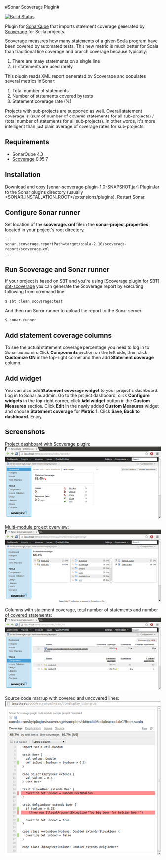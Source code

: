 #Sonar Scoverage Plugin#

[![Build Status](https://travis-ci.org/RadoBuransky/sonar-scoverage-plugin.png)](https://travis-ci.org/RadoBuransky/sonar-scoverage-plugin)

Plugin for [SonarQube] that imports statement coverage generated by [Scoverage] for Scala projects.

Scoverage measures how many statements of a given Scala program have been covered by automated tests. This
new metric is much better for Scala than traditional line coverage and branch coverage because typically:

 1. There are many statements on a single line
 2. `if` statements are used rarely

This plugin reads XML report generated by Scoverage and populates several metrics in Sonar:

 1. Total number of statements
 2. Number of statements covered by tests
 3. Statement coverage rate (%)

Projects with sub-projects are supported as well. Overall statement coverage is (sum of number of covered statements
for all sub-projects) / (total number of statements for all sub-projects). In other words, it's more intelligent than
just plain average of coverage rates for sub-projects.

## Requirements ##

- [SonarQube] 4.0
- [Scoverage] 0.95.7

## Installation ##

Download and copy [sonar-scoverage-plugin-1.0-SNAPSHOT.jar] [PluginJar] to the Sonar plugins directory
(usually <SONAR_INSTALLATION_ROOT>/extensions/plugins). Restart Sonar.

## Configure Sonar runner ##

Set location of the **scoverage.xml** file in the **sonar-project.properties** located in your project's
root directory:

    ...
    sonar.scoverage.reportPath=target/scala-2.10/scoverage-report/scoverage.xml
    ...

## Run Scoverage and Sonar runner ##

If your project is based on SBT and you're using [Scoverage plugin for SBT] [sbt-scoverage] you can
generate the Scoverage report by executing following from command line:

    $ sbt clean scoverage:test

And then run Sonar runner to upload the report to the Sonar server:

    $ sonar-runner

## Add statement coverage columns ##

To see the actual statement coverage percentage you need to log in to Sonar as admin.
Click **Components** section on the left side, then click **Customize ON** in the top-right corner and then
add **Statement coverage** column.

## Add widget ##

You can also add **Statement coverage widget** to your project's dashboard. Log in to Sonar as admin. Go to
the project dashboard, click **Configure widgets** in the top-right corner, click **Add widget** button in
the **Custom Measures** section. Click **Edit** in the newly added **Custom Measures** widget and choose
**Statement coverage** for **Metric 1**. Click **Save**, **Back to dashboard**. Enjoy.

## Screenshots ##

Project dashboard with Scoverage plugin:
![Project dashboard with Scoverage plugin](/doc/img/01_dashboard.png "Project dashboard with Scoverage plugin")

Multi-module project overview:
![Multi-module project overview](/doc/img/02_detail.png "Multi-module project overview")

Columns with statement coverage, total number of statements and number of covered statements:
![Columns](/doc/img/03_columns.png "Columns")

Source code markup with covered and uncovered lines:
![Source code markup](/doc/img/04_coverage.png "Source code markup")

[PluginJar]: https://github.com/RadoBuransky/sonar-scoverage-plugin/releases/download/v1.0-SNAPSHOT/sonar-scoverage-plugin-1.0-SNAPSHOT.jar
[SonarQube]: http://www.sonarqube.org/ "SonarQube"
[Scoverage]: https://github.com/scoverage/scalac-scoverage-plugin "Scoverage"
[sbt-scoverage]: https://github.com/scoverage/sbt-scoverage
